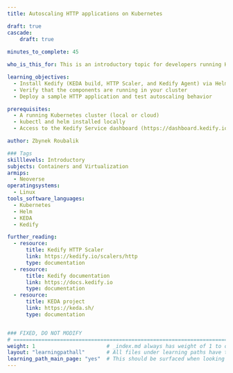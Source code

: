 ```yaml
---
title: Autoscaling HTTP applications on Kubernetes

draft: true
cascade:
    draft: true
    
minutes_to_complete: 45

who_is_this_for: This is an introductory topic for developers running HTTP-based workloads on Kubernetes who want to enable event-driven autoscaling.

learning_objectives:
  - Install Kedify (KEDA build, HTTP Scaler, and Kedify Agent) via Helm
  - Verify that the components are running in your cluster
  - Deploy a sample HTTP application and test autoscaling behavior

prerequisites:
  - A running Kubernetes cluster (local or cloud)
  - kubectl and helm installed locally
  - Access to the Kedify Service dashboard (https://dashboard.kedify.io/) to obtain Organization ID and API Key. You can log in or create an account if you don’t have one

author: Zbynek Roubalik

### Tags
skilllevels: Introductory
subjects: Containers and Virtualization
armips:
  - Neoverse
operatingsystems:
  - Linux
tools_software_languages:
  - Kubernetes
  - Helm
  - KEDA
  - Kedify

further_reading:
  - resource:
      title: Kedify HTTP Scaler
      link: https://kedify.io/scalers/http
      type: documentation
  - resource:
      title: Kedify documentation
      link: https://docs.kedify.io
      type: documentation
  - resource:
      title: KEDA project
      link: https://keda.sh/
      type: documentation


### FIXED, DO NOT MODIFY
# =============================================================================
weight: 1                       # _index.md always has weight of 1 to order correctly
layout: "learningpathall"       # All files under learning paths have this same wrapper
learning_path_main_page: "yes"  # This should be surfaced when looking for related content. Only set for _index.md of learning path content.
---
```

